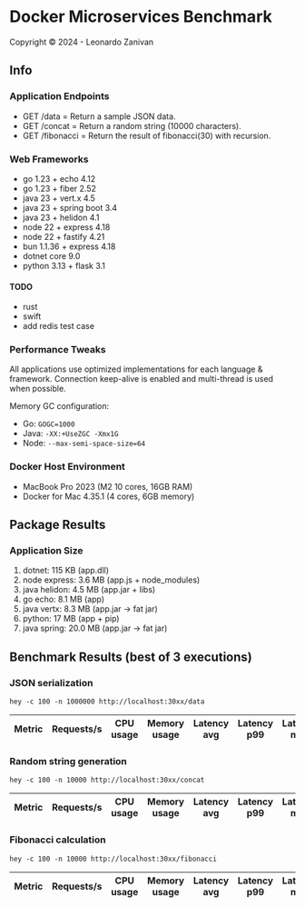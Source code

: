 # Docker Microservices Benchmark

Copyright © 2024 - Leonardo Zanivan

## Info

### Application Endpoints

- GET /data       = Return a sample JSON data.
- GET /concat     = Return a random string (10000 characters).
- GET /fibonacci  = Return the result of fibonacci(30) with recursion.

### Web Frameworks

- go 1.23 + echo 4.12
- go 1.23 + fiber 2.52
- java 23 + vert.x 4.5
- java 23 + spring boot 3.4
- java 23 + helidon 4.1
- node 22 + express 4.18
- node 22 + fastify 4.21
- bun 1.1.36 + express 4.18
- dotnet core 9.0
- python 3.13 + flask 3.1

#### TODO
- rust
- swift
- add redis test case

### Performance Tweaks

All applications use optimized implementations for each language & framework.
Connection keep-alive is enabled and multi-thread is used when possible.

Memory GC configuration:
- Go: `GOGC=1000`
- Java: `-XX:+UseZGC -Xmx1G`
- Node: `--max-semi-space-size=64`

### Docker Host Environment

- MacBook Pro 2023 (M2 10 cores, 16GB RAM)
- Docker for Mac 4.35.1 (4 cores, 6GB memory)

## Package Results

### Application Size

1. dotnet: 115 KB (app.dll)
2. node express: 3.6 MB (app.js + node_modules)
3. java helidon: 4.5 MB (app.jar + libs)
4. go echo: 8.1 MB (app)
5. java vertx: 8.3 MB (app.jar -> fat jar)
6. python: 17 MB (app + pip)
7. java spring: 20.0 MB (app.jar -> fat jar)

## Benchmark Results (best of 3 executions)

### JSON serialization

``hey -c 100 -n 1000000 http://localhost:30xx/data``

| Metric        | Requests/s | CPU usage | Memory usage | Latency avg | Latency p99 | Latency max | Total time |
|---------------|------------|-----------|--------------|-------------|-------------|-------------|------------|

### Random string generation

``hey -c 100 -n 10000 http://localhost:30xx/concat``

| Metric        | Requests/s | CPU usage | Memory usage | Latency avg | Latency p99 | Latency max | Total time |
|---------------|------------|-----------|--------------|-------------|-------------|-------------|------------|

### Fibonacci calculation

``hey -c 100 -n 10000 http://localhost:30xx/fibonacci``

| Metric        | Requests/s | CPU usage | Memory usage | Latency avg | Latency p99 | Latency max | Total time |
|---------------|------------|-----------|--------------|-------------|-------------|-------------|------------|
